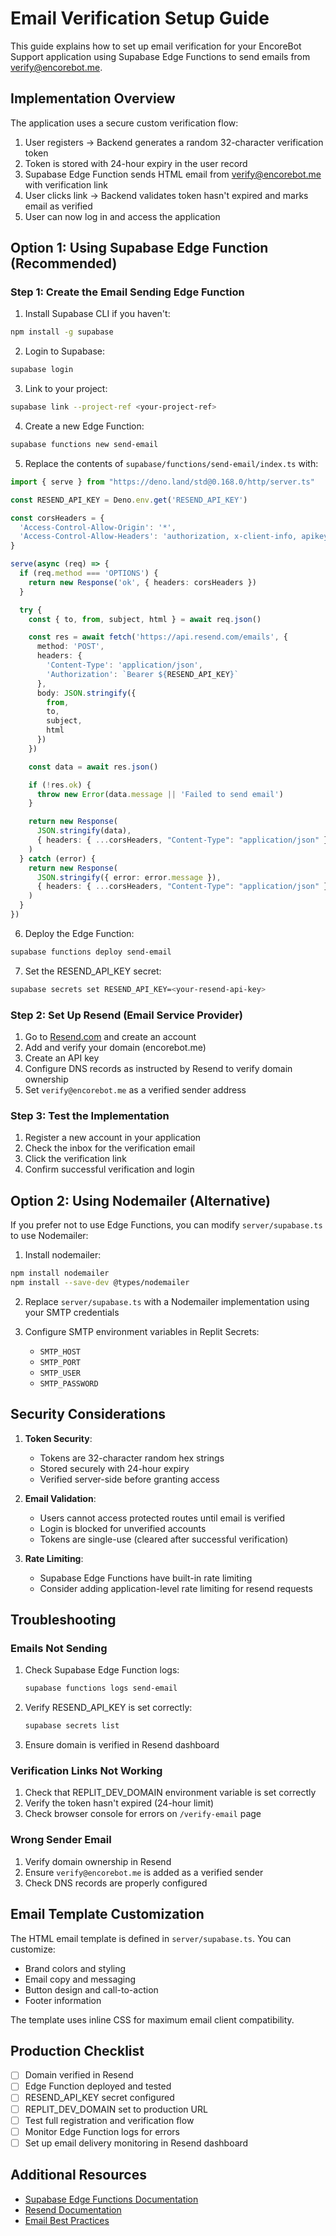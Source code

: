 # Email Verification Setup Guide

This guide explains how to set up email verification for your EncoreBot Support application using Supabase Edge Functions to send emails from verify@encorebot.me.

## Implementation Overview

The application uses a secure custom verification flow:
1. User registers → Backend generates a random 32-character verification token
2. Token is stored with 24-hour expiry in the user record
3. Supabase Edge Function sends HTML email from verify@encorebot.me with verification link
4. User clicks link → Backend validates token hasn't expired and marks email as verified
5. User can now log in and access the application

## Option 1: Using Supabase Edge Function (Recommended)

### Step 1: Create the Email Sending Edge Function

1. Install Supabase CLI if you haven't:
```bash
npm install -g supabase
```

2. Login to Supabase:
```bash
supabase login
```

3. Link to your project:
```bash
supabase link --project-ref <your-project-ref>
```

4. Create a new Edge Function:
```bash
supabase functions new send-email
```

5. Replace the contents of `supabase/functions/send-email/index.ts` with:

```typescript
import { serve } from "https://deno.land/std@0.168.0/http/server.ts"

const RESEND_API_KEY = Deno.env.get('RESEND_API_KEY')

const corsHeaders = {
  'Access-Control-Allow-Origin': '*',
  'Access-Control-Allow-Headers': 'authorization, x-client-info, apikey, content-type',
}

serve(async (req) => {
  if (req.method === 'OPTIONS') {
    return new Response('ok', { headers: corsHeaders })
  }

  try {
    const { to, from, subject, html } = await req.json()

    const res = await fetch('https://api.resend.com/emails', {
      method: 'POST',
      headers: {
        'Content-Type': 'application/json',
        'Authorization': `Bearer ${RESEND_API_KEY}`
      },
      body: JSON.stringify({
        from,
        to,
        subject,
        html
      })
    })

    const data = await res.json()

    if (!res.ok) {
      throw new Error(data.message || 'Failed to send email')
    }

    return new Response(
      JSON.stringify(data),
      { headers: { ...corsHeaders, "Content-Type": "application/json" } },
    )
  } catch (error) {
    return new Response(
      JSON.stringify({ error: error.message }),
      { headers: { ...corsHeaders, "Content-Type": "application/json" }, status: 400 },
    )
  }
})
```

6. Deploy the Edge Function:
```bash
supabase functions deploy send-email
```

7. Set the RESEND_API_KEY secret:
```bash
supabase secrets set RESEND_API_KEY=<your-resend-api-key>
```

### Step 2: Set Up Resend (Email Service Provider)

1. Go to [Resend.com](https://resend.com) and create an account
2. Add and verify your domain (encorebot.me)
3. Create an API key
4. Configure DNS records as instructed by Resend to verify domain ownership
5. Set `verify@encorebot.me` as a verified sender address

### Step 3: Test the Implementation

1. Register a new account in your application
2. Check the inbox for the verification email
3. Click the verification link
4. Confirm successful verification and login

## Option 2: Using Nodemailer (Alternative)

If you prefer not to use Edge Functions, you can modify `server/supabase.ts` to use Nodemailer:

1. Install nodemailer:
```bash
npm install nodemailer
npm install --save-dev @types/nodemailer
```

2. Replace `server/supabase.ts` with a Nodemailer implementation using your SMTP credentials

3. Configure SMTP environment variables in Replit Secrets:
   - `SMTP_HOST`
   - `SMTP_PORT`
   - `SMTP_USER`
   - `SMTP_PASSWORD`

## Security Considerations

1. **Token Security**: 
   - Tokens are 32-character random hex strings
   - Stored securely with 24-hour expiry
   - Verified server-side before granting access

2. **Email Validation**:
   - Users cannot access protected routes until email is verified
   - Login is blocked for unverified accounts
   - Tokens are single-use (cleared after successful verification)

3. **Rate Limiting**:
   - Supabase Edge Functions have built-in rate limiting
   - Consider adding application-level rate limiting for resend requests

## Troubleshooting

### Emails Not Sending

1. Check Supabase Edge Function logs:
   ```bash
   supabase functions logs send-email
   ```

2. Verify RESEND_API_KEY is set correctly:
   ```bash
   supabase secrets list
   ```

3. Ensure domain is verified in Resend dashboard

### Verification Links Not Working

1. Check that REPLIT_DEV_DOMAIN environment variable is set correctly
2. Verify the token hasn't expired (24-hour limit)
3. Check browser console for errors on `/verify-email` page

### Wrong Sender Email

1. Verify domain ownership in Resend
2. Ensure `verify@encorebot.me` is added as a verified sender
3. Check DNS records are properly configured

## Email Template Customization

The HTML email template is defined in `server/supabase.ts`. You can customize:

- Brand colors and styling
- Email copy and messaging
- Button design and call-to-action
- Footer information

The template uses inline CSS for maximum email client compatibility.

## Production Checklist

- [ ] Domain verified in Resend
- [ ] Edge Function deployed and tested
- [ ] RESEND_API_KEY secret configured
- [ ] REPLIT_DEV_DOMAIN set to production URL
- [ ] Test full registration and verification flow
- [ ] Monitor Edge Function logs for errors
- [ ] Set up email delivery monitoring in Resend dashboard

## Additional Resources

- [Supabase Edge Functions Documentation](https://supabase.com/docs/guides/functions)
- [Resend Documentation](https://resend.com/docs)
- [Email Best Practices](https://www.resend.com/docs/send-with-nodejs)

